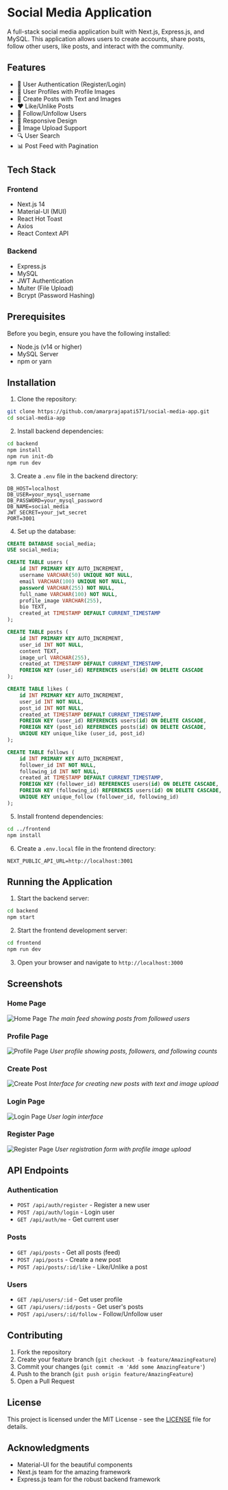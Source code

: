 # Social Media Application

A full-stack social media application built with Next.js, Express.js, and MySQL. This application allows users to create accounts, share posts, follow other users, like posts, and interact with the community.

## Features

- 🔐 User Authentication (Register/Login)
- 👤 User Profiles with Profile Images
- 📝 Create Posts with Text and Images
- ❤️ Like/Unlike Posts
- 👥 Follow/Unfollow Users
- 📱 Responsive Design
- 📸 Image Upload Support
- 🔍 User Search
- 📊 Post Feed with Pagination

## Tech Stack

### Frontend
- Next.js 14
- Material-UI (MUI)
- React Hot Toast
- Axios
- React Context API

### Backend
- Express.js
- MySQL
- JWT Authentication
- Multer (File Upload)
- Bcrypt (Password Hashing)

## Prerequisites

Before you begin, ensure you have the following installed:
- Node.js (v14 or higher)
- MySQL Server
- npm or yarn

## Installation

1. Clone the repository:
```bash
git clone https://github.com/amarprajapati571/social-media-app.git
cd social-media-app
```

2. Install backend dependencies:
```bash
cd backend
npm install
npm run init-db
npm run dev
```

3. Create a `.env` file in the backend directory:
```env
DB_HOST=localhost
DB_USER=your_mysql_username
DB_PASSWORD=your_mysql_password
DB_NAME=social_media
JWT_SECRET=your_jwt_secret
PORT=3001
```

4. Set up the database:
```sql
CREATE DATABASE social_media;
USE social_media;

CREATE TABLE users (
    id INT PRIMARY KEY AUTO_INCREMENT,
    username VARCHAR(50) UNIQUE NOT NULL,
    email VARCHAR(100) UNIQUE NOT NULL,
    password VARCHAR(255) NOT NULL,
    full_name VARCHAR(100) NOT NULL,
    profile_image VARCHAR(255),
    bio TEXT,
    created_at TIMESTAMP DEFAULT CURRENT_TIMESTAMP
);

CREATE TABLE posts (
    id INT PRIMARY KEY AUTO_INCREMENT,
    user_id INT NOT NULL,
    content TEXT,
    image_url VARCHAR(255),
    created_at TIMESTAMP DEFAULT CURRENT_TIMESTAMP,
    FOREIGN KEY (user_id) REFERENCES users(id) ON DELETE CASCADE
);

CREATE TABLE likes (
    id INT PRIMARY KEY AUTO_INCREMENT,
    user_id INT NOT NULL,
    post_id INT NOT NULL,
    created_at TIMESTAMP DEFAULT CURRENT_TIMESTAMP,
    FOREIGN KEY (user_id) REFERENCES users(id) ON DELETE CASCADE,
    FOREIGN KEY (post_id) REFERENCES posts(id) ON DELETE CASCADE,
    UNIQUE KEY unique_like (user_id, post_id)
);

CREATE TABLE follows (
    id INT PRIMARY KEY AUTO_INCREMENT,
    follower_id INT NOT NULL,
    following_id INT NOT NULL,
    created_at TIMESTAMP DEFAULT CURRENT_TIMESTAMP,
    FOREIGN KEY (follower_id) REFERENCES users(id) ON DELETE CASCADE,
    FOREIGN KEY (following_id) REFERENCES users(id) ON DELETE CASCADE,
    UNIQUE KEY unique_follow (follower_id, following_id)
);
```

5. Install frontend dependencies:
```bash
cd ../frontend
npm install
```

6. Create a `.env.local` file in the frontend directory:
```env
NEXT_PUBLIC_API_URL=http://localhost:3001
```

## Running the Application

1. Start the backend server:
```bash
cd backend
npm start
```

2. Start the frontend development server:
```bash
cd frontend
npm run dev
```

3. Open your browser and navigate to `http://localhost:3000`

## Screenshots

### Home Page
![Home Page](screenshots/home.png)
*The main feed showing posts from followed users*

### Profile Page
![Profile Page](screenshots/profile.png)
*User profile showing posts, followers, and following counts*

### Create Post
![Create Post](screenshots/create-post.png)
*Interface for creating new posts with text and image upload*

### Login Page
![Login Page](screenshots/login.png)
*User login interface*

### Register Page
![Register Page](screenshots/register.png)
*User registration form with profile image upload*

## API Endpoints

### Authentication
- `POST /api/auth/register` - Register a new user
- `POST /api/auth/login` - Login user
- `GET /api/auth/me` - Get current user

### Posts
- `GET /api/posts` - Get all posts (feed)
- `POST /api/posts` - Create a new post
- `POST /api/posts/:id/like` - Like/Unlike a post

### Users
- `GET /api/users/:id` - Get user profile
- `GET /api/users/:id/posts` - Get user's posts
- `POST /api/users/:id/follow` - Follow/Unfollow user

## Contributing

1. Fork the repository
2. Create your feature branch (`git checkout -b feature/AmazingFeature`)
3. Commit your changes (`git commit -m 'Add some AmazingFeature'`)
4. Push to the branch (`git push origin feature/AmazingFeature`)
5. Open a Pull Request

## License

This project is licensed under the MIT License - see the [LICENSE](LICENSE) file for details.

## Acknowledgments

- Material-UI for the beautiful components
- Next.js team for the amazing framework
- Express.js team for the robust backend framework 
